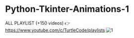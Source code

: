 # Python-Tkinter-Animations-1
ALL PLAYLIST (+150 videos) 👉 https://www.youtube.com/c/TurtleCode/playlists
![1](https://user-images.githubusercontent.com/85156399/179166088-8885142e-d2e0-4033-b595-a982641db137.png)
